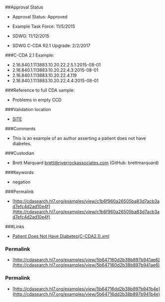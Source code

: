 ##Approval Status 

* Approval Status: Approved
* Example Task Force: 11/5/2015
* SDWG: 11/12/2015

* SDWG C-CDA R2.1 Upgrade: 2/2/2017

###C-CDA 2.1 Example: 


* 2.16.840.1.113883.10.20.22.2.5.1:2015-08-01
* 2.16.840.1.113883.10.20.22.4.3:2015-08-01
* 2.16.840.1.113883.10.20.22.4.119
* 2.16.840.1.113883.10.20.22.4.4:2015-08-01

###Reference to full CDA sample:
* Problems in empty CCD



###Validation location

* [SITE](https://sitenv.org/sandbox-ccda/ccda-validator)



###Comments

* This is an example of an author asserting a patient does not have diabetes.

###Custodian

* Brett Marquard brett@riverrockassociates.com (GitHub: brettmarquard)

###Keywords

* negation

###Permalink 

* [http://cdasearch.hl7.org/examples/view/c1b6f960a26505ba83d7acb3ad7efc4d2ad10e4f](http://cdasearch.hl7.org/examples/view/c1b6f960a26505ba83d7acb3ad7efc4d2ad10e4f)

###Links 

* [Patient Does Not Have Diabetes(C-CDA2.1).xml](https://github.com/HL7/C-CDA-Examples/tree/master/Problems/Patient%20Does%20Not%20Have%20Diabetes/Patient%20Does%20Not%20Have%20Diabetes%28C-CDA2.1%29.xml)


### Permalink 

* [http://cdasearch.hl7.org/examples/view/5b647160d2b38b897b941ae6](http://cdasearch.hl7.org/examples/view/5b647160d2b38b897b941ae6)

### Permalink 

* [http://cdasearch.hl7.org/examples/view/5b64716dd2b38b897b941b4e](http://cdasearch.hl7.org/examples/view/5b64716dd2b38b897b941b4e)